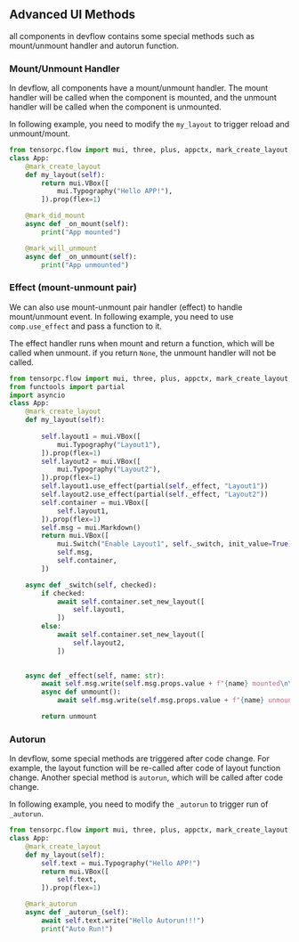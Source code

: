 ## Advanced UI Methods

all components in devflow contains some special methods such as mount/unmount handler and autorun function.

### Mount/Unmount Handler

In devflow, all components have a mount/unmount handler. The mount handler will be called when the component is mounted, and the unmount handler will be called when the component is unmounted.

In following example, you need to modify the ```my_layout``` to trigger reload and unmount/mount.

```Python
from tensorpc.flow import mui, three, plus, appctx, mark_create_layout, mark_did_mount, mark_will_unmount
class App:
    @mark_create_layout
    def my_layout(self):
        return mui.VBox([
            mui.Typography("Hello APP!"),
        ]).prop(flex=1)

    @mark_did_mount
    async def _on_mount(self):
        print("App mounted")

    @mark_will_unmount
    async def _on_unmount(self):
        print("App unmounted")
```

### Effect (mount-unmount pair)

We can also use mount-unmount pair handler (effect) to handle mount/unmount event. In following example, you need to use `comp.use_effect` and pass a function to it.

The effect handler runs when mount and return a function, which will be called when unmount. if you return `None`, the unmount handler will not be called.

```Python
from tensorpc.flow import mui, three, plus, appctx, mark_create_layout, mark_did_mount, mark_will_unmount
from functools import partial
import asyncio 
class App:
    @mark_create_layout
    def my_layout(self):
        
        self.layout1 = mui.VBox([
            mui.Typography("Layout1"),
        ]).prop(flex=1)
        self.layout2 = mui.VBox([
            mui.Typography("Layout2"),
        ]).prop(flex=1)
        self.layout1.use_effect(partial(self._effect, "Layout1"))
        self.layout2.use_effect(partial(self._effect, "Layout2"))
        self.container = mui.VBox([
            self.layout1,
        ]).prop(flex=1)
        self.msg = mui.Markdown()
        return mui.VBox([
            mui.Switch("Enable Layout1", self._switch, init_value=True),
            self.msg,
            self.container,
        ])

    async def _switch(self, checked):
        if checked:
            await self.container.set_new_layout([
                self.layout1,
            ])
        else:
            await self.container.set_new_layout([
                self.layout2,
            ])
        

    async def _effect(self, name: str):
        await self.msg.write(self.msg.props.value + f"{name} mounted\n\n")
        async def unmount():
            await self.msg.write(self.msg.props.value + f"{name} unmounted\n\n")

        return unmount
```


### Autorun

In devflow, some special methods are triggered after code change. For example, the layout function will be re-called after code of layout function change. Another special method is ```autorun```, which will be called after code change.

In following example, you need to modify the ```_autorun``` to trigger run of ```_autorun```.

```Python
from tensorpc.flow import mui, three, plus, appctx, mark_create_layout, mark_autorun
class App:
    @mark_create_layout
    def my_layout(self):
        self.text = mui.Typography("Hello APP!")
        return mui.VBox([
            self.text,
        ]).prop(flex=1)

    @mark_autorun
    async def _autorun_(self):
        await self.text.write("Hello Autorun!!!")
        print("Auto Run!")

```
